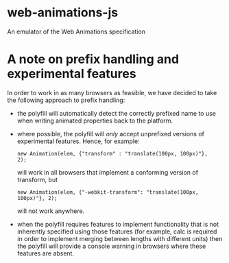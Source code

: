 web-animations-js
=================

An emulator of the Web Animations specification



A note on prefix handling and experimental features
===================================================

In order to work in as many browsers as feasible, we have decided to take the following approach to prefix handling:
* the polyfill will automatically detect the correctly prefixed name to use when writing animated properties back to
  the platform.
* where possible, the polyfill will *only* accept unprefixed versions of experimental features. Hence, for example:

    <code>new Animation(elem, {"transform" : "translate(100px, 100px)"}, 2);</code>

  will work in all browsers that implement a conforming version of transform, but

    <code>new Animation(elem, {"-webkit-transform": "translate(100px, 100px)"}, 2);</code>
    
  will not work anywhere.
* when the polyfill requires features to implement functionality that is not inherently specified using those
  features (for example, calc is required in order to implement merging between lengths with different units) 
  then the polyfill will provide a console warning in browsers where these features are absent.
